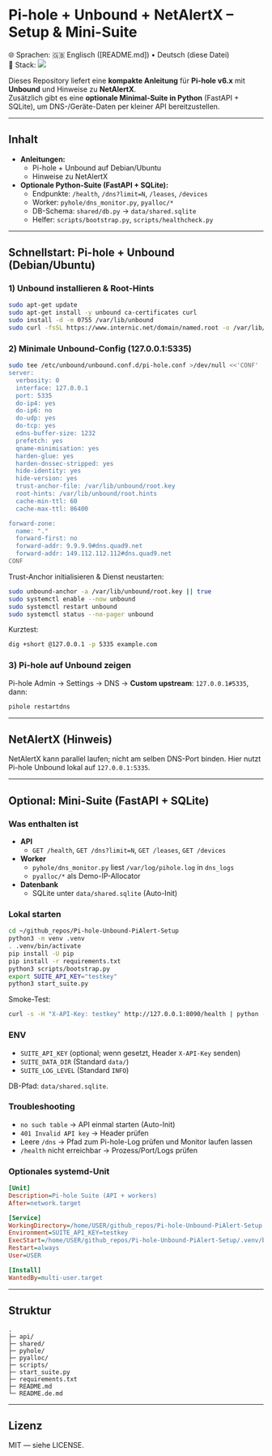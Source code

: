 # Pi-hole + Unbound + NetAlertX – Setup & Mini-Suite

🌐 Sprachen: 🇬🇧 Englisch ([README.md]) • Deutsch (diese Datei)  
🧰 Stack: <img src="https://skillicons.dev/icons?i=linux,debian,ubuntu,raspberrypi,bash,python,fastapi,sqlite,docker" />

Dieses Repository liefert eine **kompakte Anleitung** für **Pi-hole v6.x** mit **Unbound** und Hinweise zu **NetAlertX**.  
Zusätzlich gibt es eine **optionale Minimal-Suite in Python** (FastAPI + SQLite), um DNS-/Geräte-Daten per kleiner API bereitzustellen.

---

## Inhalt

- **Anleitungen:**
  - Pi-hole + Unbound auf Debian/Ubuntu
  - Hinweise zu NetAlertX
- **Optionale Python-Suite (FastAPI + SQLite):**
  - Endpunkte: `/health`, `/dns?limit=N`, `/leases`, `/devices`
  - Worker: `pyhole/dns_monitor.py`, `pyalloc/*`
  - DB-Schema: `shared/db.py` → `data/shared.sqlite`
  - Helfer: `scripts/bootstrap.py`, `scripts/healthcheck.py`

---

## Schnellstart: Pi-hole + Unbound (Debian/Ubuntu)

### 1) Unbound installieren & Root-Hints

~~~bash
sudo apt-get update
sudo apt-get install -y unbound ca-certificates curl
sudo install -d -m 0755 /var/lib/unbound
sudo curl -fsSL https://www.internic.net/domain/named.root -o /var/lib/unbound/root.hints
~~~

### 2) Minimale Unbound-Config (127.0.0.1:5335)

~~~bash
sudo tee /etc/unbound/unbound.conf.d/pi-hole.conf >/dev/null <<'CONF'
server:
  verbosity: 0
  interface: 127.0.0.1
  port: 5335
  do-ip4: yes
  do-ip6: no
  do-udp: yes
  do-tcp: yes
  edns-buffer-size: 1232
  prefetch: yes
  qname-minimisation: yes
  harden-glue: yes
  harden-dnssec-stripped: yes
  hide-identity: yes
  hide-version: yes
  trust-anchor-file: /var/lib/unbound/root.key
  root-hints: /var/lib/unbound/root.hints
  cache-min-ttl: 60
  cache-max-ttl: 86400

forward-zone:
  name: "."
  forward-first: no
  forward-addr: 9.9.9.9#dns.quad9.net
  forward-addr: 149.112.112.112#dns.quad9.net
CONF
~~~

Trust-Anchor initialisieren & Dienst neustarten:

~~~bash
sudo unbound-anchor -a /var/lib/unbound/root.key || true
sudo systemctl enable --now unbound
sudo systemctl restart unbound
sudo systemctl status --no-pager unbound
~~~

Kurztest:

~~~bash
dig +short @127.0.0.1 -p 5335 example.com
~~~

### 3) Pi-hole auf Unbound zeigen

Pi-hole Admin → Settings → DNS → **Custom upstream**: `127.0.0.1#5335`, dann:

~~~bash
pihole restartdns
~~~

---

## NetAlertX (Hinweis)

NetAlertX kann parallel laufen; nicht am selben DNS-Port binden. Hier nutzt Pi-hole Unbound lokal auf `127.0.0.1:5335`.

---

## Optional: Mini-Suite (FastAPI + SQLite)

### Was enthalten ist

- **API**
  - `GET /health`, `GET /dns?limit=N`, `GET /leases`, `GET /devices`
- **Worker**
  - `pyhole/dns_monitor.py` liest `/var/log/pihole.log` in `dns_logs`
  - `pyalloc/*` als Demo-IP-Allocator
- **Datenbank**
  - SQLite unter `data/shared.sqlite` (Auto-Init)

### Lokal starten

~~~bash
cd ~/github_repos/Pi-hole-Unbound-PiAlert-Setup
python3 -m venv .venv
. .venv/bin/activate
pip install -U pip
pip install -r requirements.txt
python3 scripts/bootstrap.py
export SUITE_API_KEY="testkey"
python3 start_suite.py
~~~

Smoke-Test:

~~~bash
curl -s -H "X-API-Key: testkey" http://127.0.0.1:8090/health | python -m json.tool
~~~

### ENV

- `SUITE_API_KEY` (optional; wenn gesetzt, Header `X-API-Key` senden)
- `SUITE_DATA_DIR` (Standard `data/`)
- `SUITE_LOG_LEVEL` (Standard `INFO`)

DB-Pfad: `data/shared.sqlite`.

### Troubleshooting

- `no such table` → API einmal starten (Auto-Init)
- `401 Invalid API key` → Header prüfen
- Leere `/dns` → Pfad zum Pi-hole-Log prüfen und Monitor laufen lassen
- `/health` nicht erreichbar → Prozess/Port/Logs prüfen

### Optionales systemd-Unit

~~~ini
[Unit]
Description=Pi-hole Suite (API + workers)
After=network.target

[Service]
WorkingDirectory=/home/USER/github_repos/Pi-hole-Unbound-PiAlert-Setup
Environment=SUITE_API_KEY=testkey
ExecStart=/home/USER/github_repos/Pi-hole-Unbound-PiAlert-Setup/.venv/bin/python start_suite.py
Restart=always
User=USER

[Install]
WantedBy=multi-user.target
~~~

---

## Struktur

~~~text
.
├─ api/
├─ shared/
├─ pyhole/
├─ pyalloc/
├─ scripts/
├─ start_suite.py
├─ requirements.txt
├─ README.md
└─ README.de.md
~~~

---

## Lizenz

MIT — siehe LICENSE.

